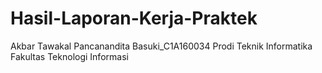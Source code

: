 # Hasil-Laporan-Kerja-Praktek
Akbar Tawakal Pancanandita Basuki_C1A160034
Prodi Teknik Informatika
Fakultas Teknologi Informasi
